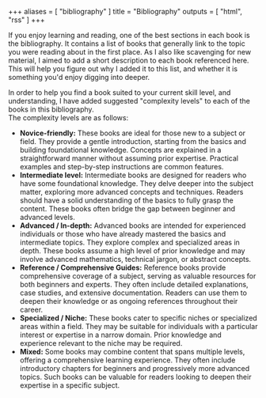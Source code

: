 +++
aliases = [ "bibliography" ]
title = "Bibliography"
outputs = [ "html", "rss" ]
+++

If you enjoy learning and reading, one of the best sections in each book is the bibliography.
It contains a list of books that generally link to the topic you were reading about in the first place.
As I also like scavenging for new material, I aimed to add a short description to each book referenced here.
This will help you figure out why I added it to this list, and whether it is something you'd enjoy digging into deeper.

In order to help you find a book suited to your current skill level, and understanding, I have added suggested "complexity levels" to each of
the books in this bibliography.\
The complexity levels are as follows:

- **Novice-friendly:** These books are ideal for those new to a subject or field. They provide a gentle introduction, starting from the basics
  and building foundational knowledge. Concepts are explained in a straightforward manner without assuming prior expertise. Practical examples
  and step-by-step instructions are common features.
  <br />
- **Intermediate level:** Intermediate books are designed for readers who have some foundational knowledge. They delve deeper into the subject matter, exploring more advanced concepts and techniques.
  Readers should have a solid understanding of the basics to fully grasp the content. These books often bridge the gap between beginner and
  advanced levels.
  <br />
- **Advanced / In-depth:** Advanced books are intended for experienced individuals or those who have already mastered the basics and
  intermediate topics. They explore complex and specialized areas in depth. These books assume a high level of prior knowledge and may involve
  advanced mathematics, technical jargon, or abstract concepts.
  <br />  
- **Reference / Comprehensive Guides:** Reference books provide comprehensive coverage of a subject, serving as valuable resources for both
  beginners and experts. They often include detailed explanations, case studies, and extensive documentation. Readers can use them to deepen
  their knowledge or as ongoing references throughout their career.
  <br />
- **Specialized / Niche:** These books cater to specific niches or specialized areas within a field. They may be suitable for individuals with a
  particular interest or expertise in a narrow domain. Prior knowledge and experience relevant to the niche may be required.
  <br />
- **Mixed:** Some books may combine content that spans multiple levels, offering a comprehensive learning experience. They often include
  introductory chapters for beginners and progressively more advanced topics. Such books can be valuable for readers looking to deepen their
  expertise in a specific subject.
